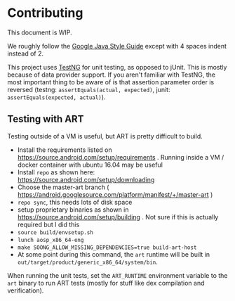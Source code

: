 Contributing
============

This document is WIP.

We roughly follow the [Google Java Style Guide](https://google.github.io/styleguide/javaguide.html) except with 4 spaces indent instead of 2.

This project uses [TestNG](https://testng.org/doc/index.html) for unit testing, as opposed to jUnit. This is mostly because of data provider support. If you aren't familiar with TestNG, the most important thing to be aware of is that assertion parameter order is reversed (testng: `assertEquals(actual, expected)`, junit: `assertEquals(expected, actual)`).

Testing with ART
----------------

Testing outside of a VM is useful, but ART is pretty difficult to build.

- Install the requirements listed on https://source.android.com/setup/requirements . Running inside a VM / docker container with ubuntu 16.04 may be useful
- Install `repo` as shown here: https://source.android.com/setup/downloading
- Choose the master-art branch ( https://android.googlesource.com/platform/manifest/+/master-art )
- `repo sync`, this needs lots of disk space
- setup proprietary binaries as shown in https://source.android.com/setup/building . Not sure if this is actually required but I did this
- `source build/envsetup.sh`
- `lunch aosp_x86_64-eng`
- `make SOONG_ALLOW_MISSING_DEPENDENCIES=true build-art-host`
- At some point during this command, the `art` runtime will be built in `out/target/product/generic_x86_64/system/bin`.

When running the unit tests, set the `ART_RUNTIME` environment variable to the `art` binary to run ART tests (mostly for stuff like dex compilation and verification). 